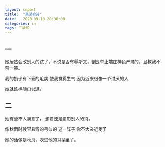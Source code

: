 ```yaml
---
layout: cnpost
title:  "某某的诗"
date:   2020-09-10 20:30:00
categories: cn
tags: 三歳说
---
```


## 一

她居然会改别人的试了，不说是否有辱斯文，倒是举止端庄神色严肃的，且教我不禁一笑。

我的奶子有下垂的毛病
使我觉得生气
因为近来很像一个讨厌的人

她就这样随口说道。

## 二

她有些不大满意了，
想着还是借用别人的诗。

像秋雨时候容易弯的弓似的
这一阵子
你不大亲近我了

她的话像是秋风，吹进他的耳朵里了。
